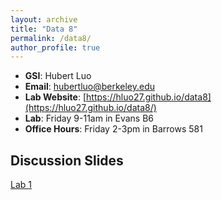 ```yaml
---
layout: archive
title: "Data 8"
permalink: /data8/
author_profile: true
---
```


- **GSI**: Hubert Luo
- **Email**: hubertluo@berkeley.edu
- **Lab Website**: [https://hluo27.github.io/data8](https://hluo27.github.io/data8/)
- **Lab**: Friday 9-11am in Evans B6
- **Office Hours**: Friday 2-3pm in Barrows 581

## Discussion Slides

[Lab 1](https://github.com/hLuo27/teaching/blob/master/data8/slides/lab1.pdf)